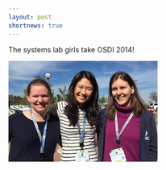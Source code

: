```yaml
---
layout: post
shortnews: true
---
```


The systems lab girls take OSDI 2014!


![Systems lab girls](img/syslab-girls-osdi.JPG)
